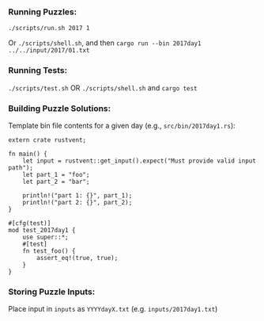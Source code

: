 ### Running Puzzles:

`./scripts/run.sh 2017 1`

Or `./scripts/shell.sh`, and then `cargo run --bin 2017day1 ../../input/2017/01.txt`

### Running Tests:

`./scripts/test.sh` OR `./scripts/shell.sh` and `cargo test`

### Building Puzzle Solutions:

Template bin file contents for a given day (e.g., `src/bin/2017day1.rs`):

```
extern crate rustvent;

fn main() {
    let input = rustvent::get_input().expect("Must provide valid input path");
    let part_1 = "foo";
    let part_2 = "bar";

    println!("part 1: {}", part_1);
    println!("part 2: {}", part_2);
}

#[cfg(test)]
mod test_2017day1 {
    use super::*;
    #[test]
    fn test_foo() {
        assert_eq!(true, true);
    }
}
```

### Storing Puzzle Inputs:

Place input in `inputs` as `YYYYdayX.txt` (e.g. `inputs/2017day1.txt`)
